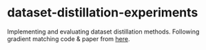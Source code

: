 # dataset-distillation-experiments
Implementing and evaluating dataset distillation methods. Following gradient matching code & paper from [here](https://github.com/VICO-UoE/DatasetCondensation/blob/master/main_DM.py).
